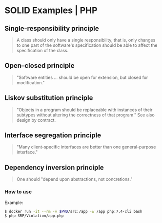 # SOLID Examples | PHP

## Single-responsibility principle
> A class should only have a single responsibility, that is, only changes to one part of the software's specification should be able to affect the specification of the class.

## Open–closed principle
> "Software entities ... should be open for extension, but closed for modification."

## Liskov substitution principle
> "Objects in a program should be replaceable with instances of their subtypes without altering the correctness of that program." See also design by contract.   

## Interface segregation principle
> "Many client-specific interfaces are better than one general-purpose interface."

## Dependency inversion principle
> One should "depend upon abstractions, not concretions."

### How to use
Example:
```bash
$ docker run -it --rm -v $PWD/src:/app -w /app php:7.4-cli bash
$ php SRP/Violation/app.php
```